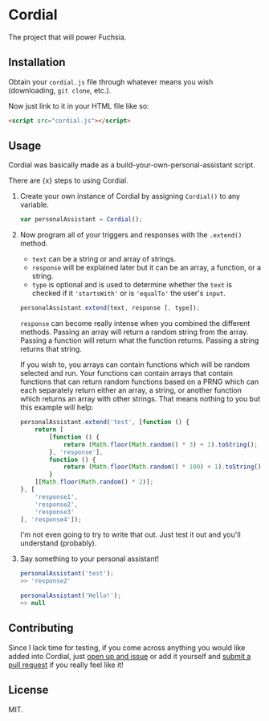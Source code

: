 # Cordial
The project that will power Fuchsia.

## Installation
Obtain your `cordial.js` file through whatever means you wish (downloading, `git clone`, etc.).

Now just link to it in your HTML file like so:

```html
<script src="cordial.js"></script>
```

## Usage
Cordial was basically made as a build-your-own-personal-assistant script.

There are {x} steps to using Cordial.

1.	Create your own instance of Cordial by assigning `Cordial()` to any variable.

	```javascript
	var personalAssistant = Cordial();
	```

2.	Now program all of your triggers and responses with the `.extend()` method.

	* `text` can be a string or and array of strings.
	* `response` will be explained later but it can be an array, a function, or a string.
	* `type` is optional and is used to determine whether the `text` is checked if it `'startsWith'` or is `'equalTo'` the user's `input`.

	```javascript
	personalAssistant.extend(text, response [, type]);
	```

	`response` can become really intense when you combined the different methods. Passing an array will return a random string from the array. Passing a function will return what the function returns. Passing a string returns that string.

	If you wish to, you arrays can contain functions which will be random selected and run. Your functions can contain arrays that contain functions that can return random functions based on a PRNG which can each separately return either an array, a string, or another function which returns an array with other strings. That means nothing to you but this example will help:

	```javascript
	personalAssistant.extend('test', [function () {
		return [
			[function () {
				return (Math.floor(Math.random() * 3) + 1).toString();
			}, 'response'],
			function () {
				return (Math.floor(Math.random() * 100) + 1).toString();
			}
		][Math.floor(Math.random() * 2)];
	}, [
		'response1',
		'response2',
		'response3'
	], 'response4']);
	```

	I'm not even going to try to write that out. Just test it out and you'll understand (probably).

3. Say something to your personal assistant!

	```javascript
	personalAssistant('test');
	>> 'response2'

	personalAssistant('Hello!');
	>> null
	```

## Contributing
Since I lack time for testing, if you come across anything you would like added into Cordial, just [open up and issue](https://github.com/Loquacious/Cordial/issues/new) or add it yourself and [submit a pull request](https://github.com/Loquacious/Cordial/compare) if you really feel like it!

## License
MIT.
